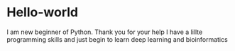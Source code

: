 # Hello-world
I am new beginner of Python. Thank you for your help
I have a lillte programming skills and just begin to learn deep learning and bioinformatics
